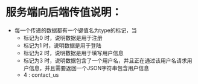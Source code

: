 # 服务端向后端传值说明：
+ 每一个传递的数据都有一个键值名为type的标记，当
  + 标记为0 时，说明数据是用于注册
  + 标记为1 时，说明数据是用于登陆
  + 标记为2 时，说明数据是用于填写用户信息
  + 标记为3 时，说明数据包含了一个用户名，并且正在通过该用户名请求用户信息，并且需要返回一个JSON字符串包含用户信息
  + 4 : contact_us